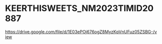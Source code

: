 # KEERTHISWEETS_NM2023TIMID20887


https://drive.google.com/file/d/1E03ePOj676ogZ8MyzKpVnUFuz05ZSBG-/view
